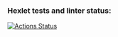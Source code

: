 ### Hexlet tests and linter status:
[![Actions Status](https://github.com/LoseGameng/frontend-project-44/workflows/hexlet-check/badge.svg)](https://github.com/LoseGameng/frontend-project-44/actions)